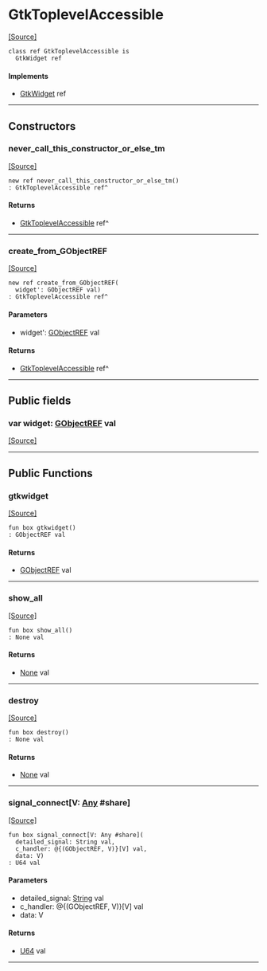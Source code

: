 # GtkToplevelAccessible
<span class="source-link">[[Source]](src/gtk3/GtkToplevelAccessible.md#L6)</span>
```pony
class ref GtkToplevelAccessible is
  GtkWidget ref
```

#### Implements

* [GtkWidget](gtk3-GtkWidget.md) ref

---

## Constructors

### never_call_this_constructor_or_else_tm
<span class="source-link">[[Source]](src/gtk3/GtkToplevelAccessible.md#L10)</span>


```pony
new ref never_call_this_constructor_or_else_tm()
: GtkToplevelAccessible ref^
```

#### Returns

* [GtkToplevelAccessible](gtk3-GtkToplevelAccessible.md) ref^

---

### create_from_GObjectREF
<span class="source-link">[[Source]](src/gtk3/GtkToplevelAccessible.md#L13)</span>


```pony
new ref create_from_GObjectREF(
  widget': GObjectREF val)
: GtkToplevelAccessible ref^
```
#### Parameters

*   widget': [GObjectREF](gtk3-..-gobject-GObjectREF.md) val

#### Returns

* [GtkToplevelAccessible](gtk3-GtkToplevelAccessible.md) ref^

---

## Public fields

### var widget: [GObjectREF](gtk3-..-gobject-GObjectREF.md) val
<span class="source-link">[[Source]](src/gtk3/GtkToplevelAccessible.md#L7)</span>



---

## Public Functions

### gtkwidget
<span class="source-link">[[Source]](src/gtk3/GtkToplevelAccessible.md#L9)</span>


```pony
fun box gtkwidget()
: GObjectREF val
```

#### Returns

* [GObjectREF](gtk3-..-gobject-GObjectREF.md) val

---

### show_all
<span class="source-link">[[Source]](src/gtk3/GtkWidget.md#L4)</span>


```pony
fun box show_all()
: None val
```

#### Returns

* [None](builtin-None.md) val

---

### destroy
<span class="source-link">[[Source]](src/gtk3/GtkWidget.md#L7)</span>


```pony
fun box destroy()
: None val
```

#### Returns

* [None](builtin-None.md) val

---

### signal_connect\[V: [Any](builtin-Any.md) #share\]
<span class="source-link">[[Source]](src/gtk3/GtkWidget.md#L10)</span>


```pony
fun box signal_connect[V: Any #share](
  detailed_signal: String val,
  c_handler: @{(GObjectREF, V)}[V] val,
  data: V)
: U64 val
```
#### Parameters

*   detailed_signal: [String](builtin-String.md) val
*   c_handler: @{(GObjectREF, V)}[V] val
*   data: V

#### Returns

* [U64](builtin-U64.md) val

---

